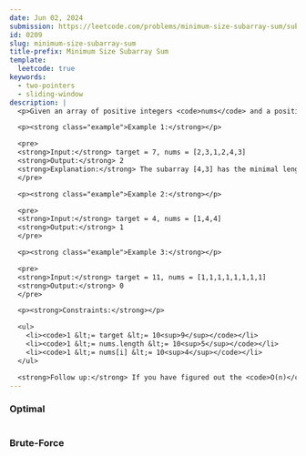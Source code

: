 ```yaml
---
date: Jun 02, 2024
submission: https://leetcode.com/problems/minimum-size-subarray-sum/submissions/1275513577
id: 0209
slug: minimum-size-subarray-sum
title-prefix: Minimum Size Subarray Sum
template:
  leetcode: true
keywords:
  - two-pointers
  - sliding-window
description: |
  <p>Given an array of positive integers <code>nums</code> and a positive integer <code>target</code>, return <em>the <strong>minimal length</strong> of a </em><span data-keyword="subarray-nonempty"><em>subarray</em></span><em> whose sum is greater than or equal to</em> <code>target</code>. If there is no such subarray, return <code>0</code> instead.</p>

  <p><strong class="example">Example 1:</strong></p>

  <pre>
  <strong>Input:</strong> target = 7, nums = [2,3,1,2,4,3]
  <strong>Output:</strong> 2
  <strong>Explanation:</strong> The subarray [4,3] has the minimal length under the problem constraint.
  </pre>

  <p><strong class="example">Example 2:</strong></p>

  <pre>
  <strong>Input:</strong> target = 4, nums = [1,4,4]
  <strong>Output:</strong> 1
  </pre>

  <p><strong class="example">Example 3:</strong></p>

  <pre>
  <strong>Input:</strong> target = 11, nums = [1,1,1,1,1,1,1,1]
  <strong>Output:</strong> 0
  </pre>

  <p><strong>Constraints:</strong></p>

  <ul>
    <li><code>1 &lt;= target &lt;= 10<sup>9</sup></code></li>
    <li><code>1 &lt;= nums.length &lt;= 10<sup>5</sup></code></li>
    <li><code>1 &lt;= nums[i] &lt;= 10<sup>4</sup></code></li>
  </ul>

  <strong>Follow up:</strong> If you have figured out the <code>O(n)</code> solution, try coding another solution of which the time complexity is <code>O(n log(n))</code>.
---
```


### Optimal

```ts {include="index.ts"}

```

### Brute-Force

```ts {include="bruteforce.ts"}

```
